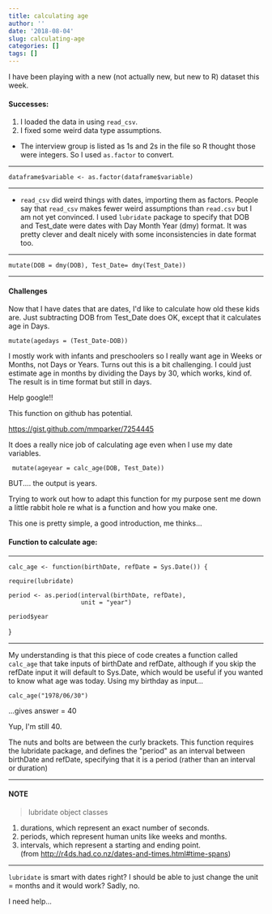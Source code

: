 ```yaml
---
title: calculating age
author: ''
date: '2018-08-04'
slug: calculating-age
categories: []
tags: []
---
```


I have been playing with a new (not actually new, but new to R) dataset this week. 

#### Successes: 

1. I loaded the data in using `read_csv`.
2. I fixed some weird data type assumptions. 

* The interview group is listed as 1s and 2s in the file so R thought those were  integers. So I used `as.factor` to convert.

___

    dataframe$variable <- as.factor(dataframe$variable) 

___

* `read_csv` did weird things with dates, importing them as factors. People say that `read_csv` makes fewer weird assumptions than `read.csv` but I am not yet convinced. I used `lubridate` package to specify that DOB and Test_date were dates with Day Month Year (dmy) format. It was pretty clever and dealt nicely with some inconsistencies in date format too. 

___
  
    mutate(DOB = dmy(DOB), Test_Date= dmy(Test_Date))
    
___
  
#### Challenges

Now that I have dates that are dates, I'd like to calculate how old these kids are. Just subtracting DOB from Test_Date does OK, except that it calculates age in Days. 

    mutate(agedays = (Test_Date-DOB))    

I mostly work with infants and preschoolers so I really want age in Weeks or Months, not Days or Years. Turns out this is a bit challenging. I could just estimate age in months by dividing the Days by 30, which works, kind of. The result is in time format but still in days.  

Help google!!

This function on github has potential.  

https://gist.github.com/mmparker/7254445

It does a really nice job of calculating age even when I use my date variables.  

     mutate(ageyear = calc_age(DOB, Test_Date))

BUT.... the output is years. 

Trying to work out how to adapt this function for my purpose sent me down a little rabbit hole re what is a function and how you make one. 

This one is pretty simple, a good introduction, me  thinks...

#### Function to calculate age: 

___
    calc_age <- function(birthDate, refDate = Sys.Date()) {

    require(lubridate)

    period <- as.period(interval(birthDate, refDate),
                        unit = "year")

    period$year

} 

___


My understanding is that this piece of code creates a function called `calc_age` that take inputs of birthDate and refDate, although if you skip the refDate input it will default to Sys.Date, which would be useful if you wanted to know what age was today. Using my birthday as input...

    calc_age("1978/06/30")
    
...gives answer = 40

Yup, I'm still 40. 

The nuts and bolts are between the curly brackets. This function requires the lubridate package, and defines the "period" as an interval between birthDate and refDate, specifying that it is a period (rather than an interval or duration) 

___
#### NOTE

>lubridate object classes  
1. durations, which represent an exact number of seconds.  
2. periods, which represent human units like weeks and months.  
3. intervals, which represent a starting and ending point.  
(from http://r4ds.had.co.nz/dates-and-times.html#time-spans) 

___

`lubridate` is smart with dates right? I should be able to just change the unit = months and it would work? Sadly, no. 

I need help...






